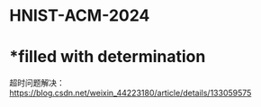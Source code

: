 # HNIST-ACM-2024
# *filled with determination

超时问题解决：https://blog.csdn.net/weixin_44223180/article/details/133059575